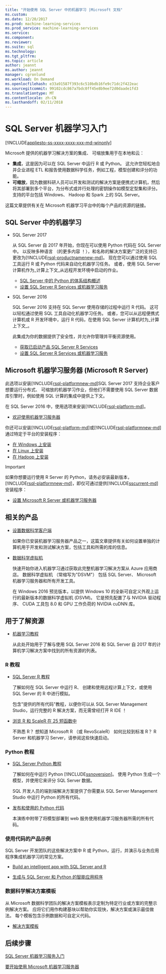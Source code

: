 ```yaml
---
title: "开始使用 SQL Server 中的机器学习 |Microsoft 文档"
ms.custom: 
ms.date: 12/20/2017
ms.prod: machine-learning-services
ms.prod_service: machine-learning-services
ms.service: 
ms.component: 
ms.reviewer: 
ms.suite: sql
ms.technology: 
ms.tgt_pltfrm: 
ms.topic: article
author: jeannt
ms.author: jeannt
manager: cgronlund
ms.workload: On Demand
ms.openlocfilehash: e33a91587f393c6c510bdb16fe9c71dc2f422eac
ms.sourcegitcommit: 99102cdc867a7bdc0ff45e8b9ee72d0daade1fd3
ms.translationtype: MT
ms.contentlocale: zh-CN
ms.lasthandoff: 02/11/2018
---
```

# <a name="getting-started-with-machine-learning-in-sql-server"></a>SQL Server 机器学习入门
[!INCLUDE[appliesto-ss-xxxx-xxxx-xxx-md-winonly](../includes/appliesto-ss-xxxx-xxxx-xxx-md-winonly.md)]

Microsoft 提供的机器学习解决方案的集成、 可缩放集用于在本地和云：

+ **集成**，这是因为可以在 SQL Server 中运行 R 或 Python。 这允许您轻松地合并企业进程 ETL 和报告使用数据科学任务，例如工程，模型创建和评分的功能。
+ **可缩放**，因为数据科研人员可以开发和测试的解决方案是便携式计算机，然后将其部署到多个平台，为分布式或并行处理的密钥操作如模型定型集和评分。 支持的平台包括 Windows、 Hadoop 和 Spark 上的 SQL Server。

这篇文章提供有关在 Microsoft 机器学习平台中的每个产品的资源的链接。

## <a name="machine-learning-in-sql-server"></a>SQL Server 中的机器学习

+ SQL Server 2017

  从 SQL Server 自 2017 年开始，你现在可以使用 Python 代码在 SQL Server 中。 以反映多种语言 （的更多内容 ！），和名称的解决方案更广泛的支持已更改为[!INCLUDE[rsql-productnamenew-md](../includes/rsql-productnamenew-md.md)]。 现在您可以通过使用 SQL 工具运行 R 或 Python 代码来自动化机器学习任务。 或者，使用 SQL Server 计算机作为_计算上下文_从远程开发环境中启动的作业。

    + [SQL Server 中的 Python 的体系结构概述](/python/architecture-overview-sql-server-python.md)
    + [设置 SQL Server R Services 或机器学习服务](../advanced-analytics/r/set-up-sql-server-r-services-in-database.md)

+ SQL Server 2016

  SQL Server 2016 支持在 SQL Server 使用存储的过程中运行 R 代码。 这可以轻松通过使用 SQL 工具自动化机器学习任务。 或者，您可以从远程便携式计算机或 R 开发环境中，运行 R 代码，在使用 SQL Server 计算机时为_计算上下文_。

  此集成为你的数据提供了安全性，并允许你管理并平衡资源使用。

    + [获取已启动产品 SQL Server R Services](r/getting-started-with-sql-server-r-services.md)
    + [设置 SQL Server R Services 或机器学习服务](../advanced-analytics/r/set-up-sql-server-r-services-in-database.md)

## <a name="microsoft-machine-learning-server-microsoft-r-server"></a>Microsoft 机器学习服务器 (Microsoft R Server)

此选项以安装[!INCLUDE[rsql-platformnew-md](../includes/rsql-platformnew-md.md)]SQL Server 2017 支持企业客户想要运行分布式、 可缩放的机器学习作业，但他们不需要使用 SQL Server 数据库引擎时，例如使用 SQL 计算的集成中提供上下文。

在 SQL Server 2016 中，使用选项来安装[!INCLUDE[rsql-platform-md](../includes/rsql-platformnew-md.md)]。
  
  + [欢迎使用机器学习服务器](https://docs.microsoft.com/machine-learning-server/what-is-machine-learning-server)
  
你还可以安装[!INCLUDE[rsql-platform-md](../includes/rsql-platform-md.md)]或[!INCLUDE[rsql-platformnew-md](../includes/rsql-platformnew-md.md)]通过特定于平台的安装程序：

  + [在 Windows 上安装](https://docs.microsoft.com/machine-learning-server/install/machine-learning-server-windows-install)
  + [在 Linux 上安装](https://docs.microsoft.com/machine-learning-server/install/machine-learning-server-linux-install)
  + [在 Hadoop 上安装](https://docs.microsoft.com/machine-learning-server/install/machine-learning-server-hadoop-install)

> [!IMPORTANT]
> 如果你想要运行使用 R Server 的 Python，请务必安装最新版本， [!INCLUDE[rsql-platformnew-md](../includes/rsql-platformnew-md.md)]，即仅可通过提供[!INCLUDE[sscurrent-md](../includes/sscurrent-md.md)]安装程序：
> 
>    + [设置 Microsoft R Server 或机器学习服务器](../advanced-analytics/r/create-a-standalone-r-server.md)

## <a name="related-products"></a>相关的产品

+ [设置数据科学客户端](../advanced-analytics/r/set-up-a-data-science-client.md)

  如果你已安装机器学习服务器产品之一，这篇文章提供有关如何设置单独的计算机用于开发和测试解决方案，包括工具和所需的库的信息。

+ [数据科学虚拟机](../advanced-analytics/r/provision-the-r-server-only-sql-server-2016-enterprise-vm-on-azure.md)

  快速开始你进入机器学习通过获取此完整机器学习解决方案从 Azure 应用商店。 数据科学虚拟机 （常缩写为"DSVM"） 包括 SQL Server、 Microsoft 机器学习服务器和所有开发工具。
  
  在 Windows 2016 预览版本，以提供 Windows 10 的全新可自定义外观上运行的最新版本的数据科学虚拟机 (DSVM)。 它是预先配置了与 NVIDIA 驱动程序、 CUDA 工具包 8.0 和 GPU 工作负荷的 NVIDIA cuDNN 库。

## <a name="resources-for-learning"></a>用于了解资源

+ [机器学习教程](../advanced-analytics/tutorials/machine-learning-services-tutorials.md)

  从此处开始用于了解与使用 SQL Server 2016 和 SQL Server 自 2017 年的计算机学习解决方案中找到的所有资源的列表。

### <a name="r-tutorials"></a>R 教程

+ [SQL Server R 教程](../advanced-analytics/tutorials/sql-server-r-tutorials.md)

   了解如何在 SQL Server 中运行 R、 创建和使用远程计算上下文，或使用 SQL Server 的 R 中进行模拟。
   
   包含"提供的所有代码"教程，以便你可以从 SQL Server Management Studio，运行完整的 R 解决方案，而无需曾经打开 R IDE ！

+ [浏览 R 和 ScaleR 在 25 短函数中](https://docs.microsoft.com/r-server/r/tutorial-r-to-revoscaler)

   不熟悉 R？ 想知道 Microsoft R （或 RevoScaleR） 如何比较到标准 R？ R Server 和机器学习 Server，请参阅这些快速启动。

### <a name="python-tutorials"></a>Python 教程

+ [SQL Server Python 教程](../advanced-analytics/tutorials/sql-server-r-tutorials.md)

  了解如何在中运行 Python [!INCLUDE[ssnoversion](../includes/ssnoversion.md)]。 使用 Python 生成一个模型，并使用它来评分 SQL Server 数据。

   SQL 开发人员的端到端解决方案提供了你需要从 SQL Server Management Studio 中运行 Python 的所有代码。

+ [发布和使用的 Python 代码](../advanced-analytics/python/publish-consume-python-code.md)

  本演练中附带了将模型部署到 web 服务使用机器学习服务器所需的所有代码。

### <a name="product-samples-with-code"></a>使用代码的产品示例

SQL Server 开发团队的这些解决方案中 R 或 Python，运行，并演示与业务应用程序集成机器学习的常见方案。

+ [Build an intelligent app with SQL Server and R](https://microsoft.github.io/sql-ml-tutorials/R/rentalprediction)

+ [生成与 SQL Server 和 Python 的智能应用程序](https://microsoft.github.io/sql-ml-tutorials/python/rentalprediction/)

### <a name="data-science-solution-templates"></a>数据科学解决方案模板

从 Microsoft 数据科学团队的解决方案模板表示定制为特定行业或方案的完整示例解决方案。 应将它们用作构建基块以帮助你实现快，解决方案或演示最佳做法。 每个模板包含示例数据和可自定义代码。

+ [解决方案模板](../advanced-analytics/tutorials/data-science-scenarios-and-solution-templates.md)

## <a name="next-steps"></a>后续步骤

[SQL Server 机器学习服务入门](../advanced-analytics/r/getting-started-with-sql-server-r-services.md)

[要开始使用 Microsoft 机器学习服务器](../advanced-analytics/r/getting-started-with-microsoft-r-server-standalone.md)
